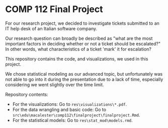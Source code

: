 # COMP 112 Final Project 

For our research project, we decided to investigate tickets submitted to an IT help desk of an Italian software company. 

Our research question can broadly be described as "what are the most important factors in deciding whether or not a ticket should be escalated?" In other words, what characteristics of a ticket 'mark' it for escalation?

This repository contains the code, and visualizations, we used in this project.

We chose statistical modeling as our advanced topic, but unfortunately was not able to go into it during the presentation due to a lack of time, especially considering we went slightly over the time limit.

Repository contents:

- For the visualizations: Go to `res\visualizations\*.pdf`.
- For the data wrangling and basic code: Go to `src\edu\macalester\comp112\finalproject\finalproject.Rmd`.
- For the statistical models: Go to `res\stat_mod\models.rmd`.
